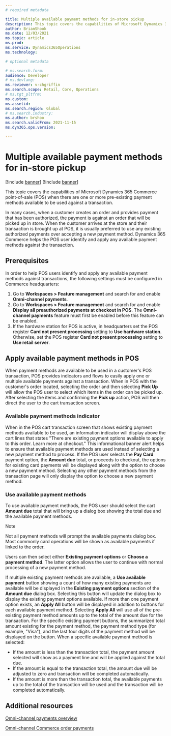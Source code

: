```yaml
---
# required metadata

title: Multiple available payment methods for in-store pickup
description: This topic covers the capabilities of Microsoft Dynamics 365 Commerce point-of-sale (POS) when there are one or more pre-existing payment methods available to be used against a transaction.
author: BrianShook
ms.date: 12/03/2021
ms.topic: article
ms.prod: 
ms.service: Dynamics365Operations
ms.technology: 

# optional metadata

# ms.search.form: 
audience: Developer
# ms.devlang: 
ms.reviewer: v-chgriffin
ms.search.scope: Retail, Core, Operations
# ms.tgt_pltfrm: 
ms.custom: 
ms.assetid: 
ms.search.region: Global
# ms.search.industry: 
ms.author: brshoo
ms.search.validFrom: 2021-11-15
ms.dyn365.ops.version: 

---
```


# Multiple available payment methods for in-store pickup

[!include [banner](../includes/banner.md)]
[!include [banner](../includes/preview-banner.md)]

This topic covers the capabilities of Microsoft Dynamics 365 Commerce point-of-sale (POS) when there are one or more pre-existing payment methods available to be used against a transaction.

In many cases, when a customer creates an order and provides payment that has been authorized, the payment is against an order that will be picked up in store. When the customer arrives at the store and their transaction is brought up at POS, it is usually preferred to use any existing authorized payments over accepting a new payment method. Dynamics 365 Commerce helps the POS user identify and apply any available payment methods against the transaction.

## Prerequisites

In order to help POS users identify and apply any available payment methods against transactions, the following settings must be configured in Commerce headquarters:

1. Go to **Workspaces \> Feature management** and search for and enable **Omni-channel payments**.
1. Go to **Workspaces \> Feature management** and search for and enable **Display all preauthorized payments at checkout in POS**. The **Omni-channel payments** feature must first be enabled before this feature can be enabled.
1. If the hardware station for POS is active, in headquarters set the POS register **Card not present processing** setting to **Use hardware station**. Otherwise, set the POS register **Card not present processing** setting to **Use retail server**.

## Apply available payment methods in POS

When payment methods are available to be used in a customer's POS transaction, POS provides indicators and flows to easily apply one or multiple available payments against a transaction. When in POS with the customer's order located, selecting the order and then selecting **Pick Up** will allow the POS user to select which items in the order can be picked up. After selecting the items and confirming the **Pick up** action, POS will then direct the user to the cart transaction screen.

### Available payment methods indicator

When in the POS cart transaction screen that shows existing payment methods available to be used, an information indicator will display above the cart lines that states "There are existing payment options available to apply to this order. Learn more at checkout." This informational banner alert helps to ensure that available payment methods are used instead of selecting a new payment method to process. If the POS user selects the **Pay Card** payment option, the **Amount due** total, or proceeds to checkout, the options for existing card payments will be displayed along with the option to choose a new payment method. Selecting any other payment methods from the transaction page will only display the option to choose a new payment method.

### Use available payment methods

To use available payment methods, the POS user should select the cart **Amount due** total that will bring up a dialog box showing the total due and the available payment methods.

>[!NOTE]
> Not all payment methods will prompt the available payments dialog box. Most commonly card operations will be shown as available payments if linked to the order. 

Users can then select either **Existing payment options** or **Choose a payment method**. The latter option allows the user to continue with normal processing of a new payment method.

If multiple existing payment methods are available, a **Use available payment** button showing a count of how many existing payments are available will be displayed in the **Existing payment options** section of the **Amount due** dialog box. Selecting this button will update the dialog box to display the existing payment options available. If more than one payment option exists, an **Apply All** button will be displayed in addition to buttons for each available payment method. Selecting **Apply All** will use all of the pre-existing payment method amounts up to the total of the amount due for the transaction. For the specific existing payment buttons, the summarized total amount existing for the payment method, the payment method type (for example, "Visa"), and the last four digits of the payment method will be displayed on the button. When a specific available payment method is selected:

- If the amount is less than the transaction total, the payment amount selected will show as a payment line and will be applied against the total due.
- If the amount is equal to the transaction total, the amount due will be adjusted to zero and transaction will be completed automatically.
- If the amount is more than the transaction total, the available payments up to the total of the transaction will be used and the transaction will be completed automatically.

## Additional resources

[Omni-channel payments overview](../omni-channel-payments.md)

[Omni-channel Commerce order payments](commerce-payments.md)
